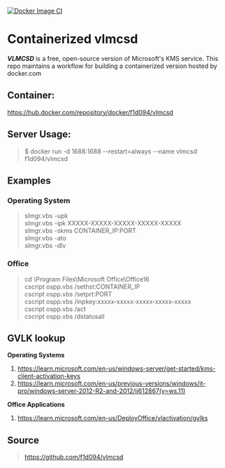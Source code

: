 [![Docker Image CI](https://github.com/f1d094/vlmcsd-container/actions/workflows/docker-image.yml/badge.svg)](https://github.com/f1d094/vlmcsd-container/actions/workflows/docker-image.yml)
# Containerized vlmcsd

***VLMCSD*** is a free, open-source version of Microsoft's KMS service. This repo maintains a workflow for building a containerized version hosted by docker.com

## Container:
https://hub.docker.com/repository/docker/f1d094/vlmcsd

## Server Usage:
> $ docker run -d 1688:1688 --restart=always --name vlmcsd f1d094/vlmcsd

## Examples
### Operating System
>slmgr.vbs -upk  
>slmgr.vbs -ipk XXXXX-XXXXX-XXXXX-XXXXX-XXXXX  
>slmgr.vbs -skms CONTAINER_IP:PORT  
>slmgr.vbs -ato  
>slmgr.vbs -dlv  

### Office
>cd \Program Files\Microsoft Office\Office16  
>cscript ospp.vbs /sethst:CONTAINER_IP  
>cscript ospp.vbs /setprt:PORT  
>cscript ospp.vbs /inpkey:xxxxx-xxxxx-xxxxx-xxxxx-xxxxx  
>cscript ospp.vbs /act  
>cscript ospp.vbs /dstatusall  

## GVLK lookup
**Operating Systems**
1) https://learn.microsoft.com/en-us/windows-server/get-started/kms-client-activation-keys
2) https://learn.microsoft.com/en-us/previous-versions/windows/it-pro/windows-server-2012-R2-and-2012/jj612867(v=ws.11)

**Office Applications**
1) https://learn.microsoft.com/en-us/DeployOffice/vlactivation/gvlks

## Source
> https://github.com/f1d094/vlmcsd

